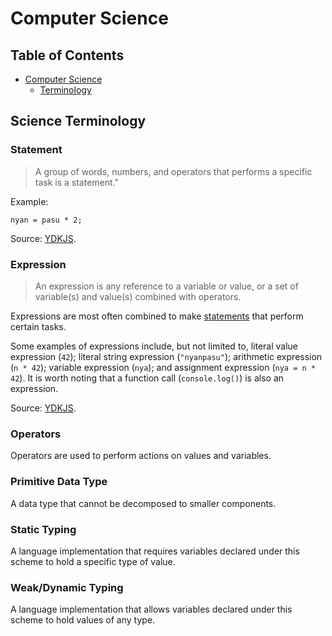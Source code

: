 # Computer Science

## Table of Contents

* [Computer Science](#computer-science)
  * [Terminology](#terminology)

## Science Terminology

### Statement

> A group of words, numbers, and operators that performs a specific task is a
statement."

Example:

```
nyan = pasu * 2;
```

Source: [YDKJS](https://github.com/getify/You-Dont-Know-JS/blob/master/up%20%26%20going/ch1.md).

### Expression

> An expression is any reference to a variable or value, or a set of variable(s) and value(s) combined with operators.

Expressions are most often combined to make [statements](#statement) that perform certain tasks.

Some examples of expressions include, but not limited to, literal value expression (`42`); literal string expression (`"nyanpasu"`); arithmetic expression (`n * 42`); variable expression (`nya`); and assignment expression (`nya = n * 42`). It is worth noting that a function call (`console.log()`) is also an expression.

Source: [YDKJS](https://github.com/getify/You-Dont-Know-JS/blob/master/up%20%26%20going/ch1.md).

### Operators

Operators are used to perform actions on values and variables.

### Primitive Data Type

A data type that cannot be decomposed to smaller components.

### Static Typing

A language implementation that requires variables declared under this scheme to hold a specific type of value.

### Weak/Dynamic Typing

A language implementation that allows variables declared under this scheme to hold values of any type.
